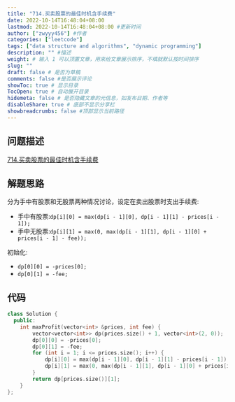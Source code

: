 ```yaml
---
title: "714.买卖股票的最佳时机含手续费"
date: 2022-10-14T16:48:04+08:00
lastmod: 2022-10-14T16:48:04+08:00 #更新时间
author: ["zwyyy456"] #作者
categories: ["leetcode"]
tags: ["data structure and algorithms", "dynamic programming"]
description: "" #描述
weight: # 输入 1 可以顶置文章，用来给文章展示排序，不填就默认按时间排序
slug: ""
draft: false # 是否为草稿
comments: false #是否展示评论
showToc: true # 显示目录
TocOpen: true # 自动展开目录
hidemeta: false # 是否隐藏文章的元信息，如发布日期、作者等
disableShare: true # 底部不显示分享栏
showbreadcrumbs: false #顶部显示当前路径
---
```

## 问题描述
[714.买卖股票的最佳时机含手续费](https://leetcode.cn/problems/best-time-to-buy-and-sell-stock-with-transaction-fee/)

## 解题思路
分为手中有股票和无股票两种情况讨论，设定在卖出股票时支出手续费:
- 手中有股票:`dp[i][0] = max(dp[i - 1][0], dp[i - 1][1] - prices[i - 1]);`
- 手中无股票:`dp[i][1] = max(0, max(dp[i - 1][1], dp[i - 1][0] + prices[i - 1] - fee));`

初始化:
- `dp[0][0] = -prices[0];`
- `dp[0][1] = -fee;`

## 代码
```cpp
class Solution {
  public:
    int maxProfit(vector<int> &prices, int fee) {
        vector<vector<int>> dp(prices.size() + 1, vector<int>(2, 0));
        dp[0][0] = -prices[0];
        dp[0][1] = -fee;
        for (int i = 1; i <= prices.size(); i++) {
            dp[i][0] = max(dp[i - 1][0], dp[i - 1][1] - prices[i - 1]);
            dp[i][1] = max(0, max(dp[i - 1][1], dp[i - 1][0] + prices[i - 1] - fee));
        }
        return dp[prices.size()][1];
    }
};
```

